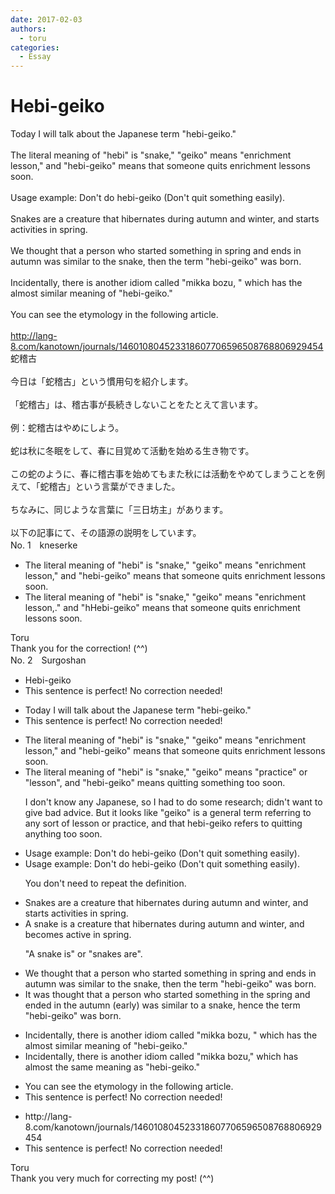 ```yaml
---
date: 2017-02-03
authors:
  - toru
categories:
  - Essay
---
```


<h1 id="subject_show">Hebi-geiko</h1>
<div class="date" hidden>Feb 3, 2017 20:41</div>
<div id="post"><div id="body_show_ori">
Today I will talk about the Japanese term "hebi-geiko."<br/><br/>The literal meaning of "hebi" is "snake," "geiko" means "enrichment lesson," and "hebi-geiko" means that someone quits enrichment lessons soon.<br/><br/>Usage example: Don't do hebi-geiko (Don't quit something easily).<br/><br/>Snakes are a creature that hibernates during autumn and winter, and starts activities in spring.<br/><br/>We thought that a person who started something in spring and ends in autumn was similar to the snake, then the term "hebi-geiko" was born.<br/><br/>Incidentally, there is another idiom called "mikka bozu, " which has the almost similar meaning of "hebi-geiko."<br/><br/>You can see the etymology in the following article.<br/><br/><a href="http://lang-8.com/kanotown/journals/146010804523318607706596508768806929454" target="_blank">http://lang-8.com/kanotown/journals/146010804523318607706596508768806929454</a>
</div></div>

<!-- more -->

<div id="post_ja"><div id="body_show_mo">
蛇稽古<br/><br/>今日は「蛇稽古」という慣用句を紹介します。<br/><br/>「蛇稽古」は、稽古事が長続きしないことをたとえて言います。<br/><br/>例：蛇稽古はやめにしよう。<br/><br/>蛇は秋に冬眠をして、春に目覚めて活動を始める生き物です。<br/><br/>この蛇のように、春に稽古事を始めてもまた秋には活動をやめてしまうことを例えて、「蛇稽古」という言葉ができました。<br/><br/>ちなみに、同じような言葉に「三日坊主」があります。<br/><br/>以下の記事にて、その語源の説明をしています。
</div></div>
<div id="block"><div class="first_name"> No. 1　<span class="just_name">kneserke</span></div><div id="block2">
<ul class="correction_field">
<li class="incorrect">The literal meaning of "hebi" is "snake," "geiko" means "enrichment lesson," and "hebi-geiko" means that someone quits enrichment lessons soon.</li>
<li class="corrected correct">
The literal meaning of "hebi" is "snake," "geiko" means "enrichment lesson<span class="f_gray"><span class="sline">,</span></span><span class="f_red">.</span>" <span class="f_gray"><span class="sline">and</span></span> "<span class="f_gray"><span class="sline">h</span></span><span class="f_red">H</span>ebi-geiko" means that someone quits enrichment lessons soon.
</li>
</ul>
</div><div class="name"><span class="just_name">Toru</span><br>
Thank you for the correction! (^^)
</div>
</div>
<div id="block"><div class="first_name"> No. 2　<span class="just_name">Surgoshan</span></div><div id="block2">
<ul class="correction_field">
<li class="incorrect">Hebi-geiko</li>
<li class="corrected perfect">This sentence is perfect! No correction needed!</li>
</ul>
<ul class="correction_field">
<li class="incorrect">Today I will talk about the Japanese term "hebi-geiko."</li>
<li class="corrected perfect">This sentence is perfect! No correction needed!</li>
</ul>
<ul class="correction_field">
<li class="incorrect">The literal meaning of "hebi" is "snake," "geiko" means "enrichment lesson," and "hebi-geiko" means that someone quits enrichment lessons soon.</li>
<li class="corrected correct">
The literal meaning of "hebi" is "snake," "geiko" means "<span class="f_red">practice" or</span> "lesson"<span class="f_red">,</span> and "hebi-geiko" means quit<span class="f_red">ting something too </span>soon.
<p class="correction_comment">I don't know any Japanese, so I had to do some research; didn't want to give bad advice. But it looks like "geiko" is a general term referring to any sort of lesson or practice, and that hebi-geiko refers to quitting anything too soon.</p>
</li>
</ul>
<ul class="correction_field">
<li class="incorrect">Usage example: Don't do hebi-geiko (Don't quit something easily).</li>
<li class="corrected correct">
Usage example: Don't do hebi-geiko <span class="sline">(Don't quit something easily)</span>.
<p class="correction_comment">You don't need to repeat the definition.</p>
</li>
</ul>
<ul class="correction_field">
<li class="incorrect">Snakes are a creature that hibernates during autumn and winter, and starts activities in spring.</li>
<li class="corrected correct">
<span class="f_red">A s</span>nake <span class="f_red">is</span> a creature that hibernates during autumn and winter, and <span class="f_red">becomes active</span> in spring.
<p class="correction_comment">"A snake is" or "snakes are".</p>
</li>
</ul>
<ul class="correction_field">
<li class="incorrect">We thought that a person who started something in spring and ends in autumn was similar to the snake, then the term "hebi-geiko" was born.</li>
<li class="corrected correct">
<span class="f_red">It was</span> thought that a person who started something in <span class="f_red">the</span> spring and end<span class="f_red">ed</span> in <span class="f_red">the </span>autumn <span class="f_red">(early)</span> was similar to <span class="f_red">a</span> snake, <span class="f_red">hence</span> the term "hebi-geiko" <span class="sline">was born</span>.
</li>
</ul>
<ul class="correction_field">
<li class="incorrect">Incidentally, there is another idiom called "mikka bozu, " which has the almost similar meaning of "hebi-geiko."</li>
<li class="corrected correct">
Incidentally, there is another idiom called "mikka bozu," which has almost <span class="f_red">the same </span>meaning <span class="f_red">as</span> "hebi-geiko."
</li>
</ul>
<ul class="correction_field">
<li class="incorrect">You can see the etymology in the following article.</li>
<li class="corrected perfect">This sentence is perfect! No correction needed!</li>
</ul>
<ul class="correction_field">
<li class="incorrect">http://lang-8.com/kanotown/journals/146010804523318607706596508768806929454</li>
<li class="corrected perfect">This sentence is perfect! No correction needed!</li>
</ul>
</div><div class="name"><span class="just_name">Toru</span><br>
Thank you very much for correcting my post! (^^)
</div>
</div>
